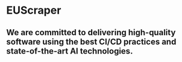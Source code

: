 # EUScraper

## We are committed to delivering high-quality software using the best CI/CD practices and state-of-the-art AI technologies.
